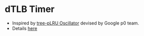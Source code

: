 # dTLB Timer
* Inspired by [tree-pLRU Oscillator](https://leaky.page/plru.html) devised by Google p0 team.
* Details [here](./paper.pdf)